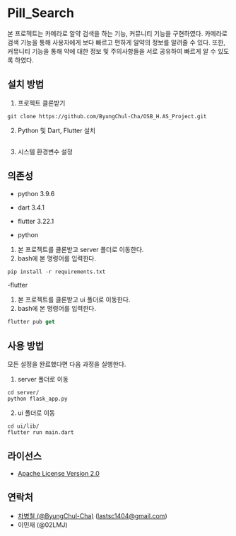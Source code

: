 # Pill_Search

본 프로젝트는 카메라로 알약 검색을 하는 기능, 커뮤니티 기능을 구현하였다. 카메라로 검색 기능을 통해 사용자에게 보다 빠르고 편하게 알약의 정보를 알려줄 수 있다. 또한, 커뮤니티 기능을 통해 약에 대한 정보 및 주의사항들을 서로 공유하여 빠르게 알 수 있도록 하였다.

## 설치 방법

1. 프로젝트 클론받기
```
git clone https://github.com/ByungChul-Cha/OSB_H.AS_Project.git
```

2. Python 및 Dart, Flutter 설치
```

```

3. 시스템 환경변수 설정


## 의존성

- python 3.9.6
- dart 3.4.1
- flutter 3.22.1

- python
1. 본 프로젝트를 클론받고 server 폴더로 이동한다.
2. bash에 본 명령어를 입력한다.

```python
pip install -r requirements.txt
```

-flutter
1. 본 프로젝트를 클론받고 ui 폴더로 이동한다.
2. bash에 본 명령어를 입력한다.

```dart
flutter pub get
```

## 사용 방법

모든 설정을 완료했다면 다음 과정을 실행한다.

1. server 폴더로 이동

```
cd server/
python flask_app.py
```

2. ui 폴더로 이동

```
cd ui/lib/
flutter run main.dart
```

## 라이선스

- [Apache License Version 2.0](https://github.com/ByungChul-Cha/OSB_H.AS_Project/blob/feature_search/LICENSE)

## 연락처

- [차병철 (@ByungChul-Cha)](https://github.com/ByungChul-Cha) (lastsc1404@gmail.com)
- 이민재 (@02LMJ)
